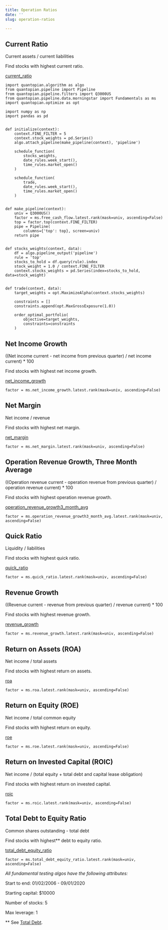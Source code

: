 ```yaml
---
title: Operation Ratios
date: ''
slug: operation-ratios

---
```

## Current Ratio

Current assets / current liabilities

Find stocks with highest current ratio.

[current_ratio](https://www.quantopian.com/docs/data-reference/morningstar_fundamentals#current-ratio)

    import quantopian.algorithm as algo
    from quantopian.pipeline import Pipeline
    from quantopian.pipeline.filters import Q3000US
    from quantopian.pipeline.data.morningstar import Fundamentals as ms
    import quantopian.optimize as opt
    
    import numpy as np
    import pandas as pd
    
    
    def initialize(context):
        context.FINE_FILTER = 5
        context.stock_weights = pd.Series()
        algo.attach_pipeline(make_pipeline(context), 'pipeline')
    
        schedule_function(
            stocks_weights,
            date_rules.week_start(),
            time_rules.market_open()
        )
    
        schedule_function(
            trade,
            date_rules.week_start(),
            time_rules.market_open()
        )
    
    
    def make_pipeline(context):
        univ = Q3000US()
        factor = ms.free_cash_flow.latest.rank(mask=univ, ascending=False)
        top = factor.top(context.FINE_FILTER)
        pipe = Pipeline(
            columns={'top': top}, screen=univ)
        return pipe
    
    
    def stocks_weights(context, data):
        df = algo.pipeline_output('pipeline')
        rule = 'top'
        stocks_to_hold = df.query(rule).index
        stock_weight = 1.0 / context.FINE_FILTER
        context.stocks_weights = pd.Series(index=stocks_to_hold, data=stock_weight)
    
    
    def trade(context, data):
        target_weights = opt.MaximizeAlpha(context.stocks_weights)
    
        constraints = []
        constraints.append(opt.MaxGrossExposure(1.0))
    
        order_optimal_portfolio(
            objective=target_weights,
            constraints=constraints
        )

## Net Income Growth

((Net income current - net income from previous quarter) / net income current) * 100

Find stocks with highest net income growth.

[net_income_growth](https://www.quantopian.com/docs/data-reference/morningstar_fundamentals#net-income-growth)

    factor = ms.net_income_growth.latest.rank(mask=univ, ascending=False)

## Net Margin

Net income / revenue

Find stocks with highest net margin.

[net_margin](https://www.quantopian.com/docs/data-reference/morningstar_fundamentals#net-margin)

    factor = ms.net_margin.latest.rank(mask=univ, ascending=False)

## Operation Revenue Growth, Three Month Average

((Operation revenue current - operation revenue from previous quarter) / operation revenue current) * 100

Find stocks with highest operation revenue growth.

[operation_revenue_growth3_month_avg](https://www.quantopian.com/docs/data-reference/morningstar_fundamentals#operation-revenue-growth3-month-avg)

    factor = ms.operation_revenue_growth3_month_avg.latest.rank(mask=univ, ascending=False)

## Quick Ratio

Liquidity / liabilities

Find stocks with highest quick ratio.

[quick_ratio](https://www.quantopian.com/docs/data-reference/morningstar_fundamentals#quick-ratio)

    factor = ms.quick_ratio.latest.rank(mask=univ, ascending=False)

## Revenue Growth

((Revenue current - revenue from previous quarter) / revenue current) * 100

Find stocks with highest revenue growth.

[revenue_growth](https://www.quantopian.com/docs/data-reference/morningstar_fundamentals#revenue-growth)

    factor = ms.revenue_growth.latest.rank(mask=univ, ascending=False)

## Return on Assets (ROA)

Net income / total assets

Find stocks with highest return on assets.

[roa](https://www.quantopian.com/docs/data-reference/morningstar_fundamentals#roa)

    factor = ms.roa.latest.rank(mask=univ, ascending=False)

## Return on Equity (ROE)

Net income / total common equity

Find stocks with highest return on equity.

[roe](https://www.quantopian.com/docs/data-reference/morningstar_fundamentals#roe)

    factor = ms.roe.latest.rank(mask=univ, ascending=False)

## Return on Invested Capital (ROIC)

Net income / (total equity + total debt and capital lease obligation)

Find stocks with highest return on invested capital.

[roic](https://www.quantopian.com/docs/data-reference/morningstar_fundamentals#roic)

    factor = ms.roic.latest.rank(mask=univ, ascending=False)

## Total Debt to Equity Ratio

Common shares outstanding - total debt

Find stocks with highest** debt to equity ratio.

[total_debt_equity_ratio](https://www.quantopian.com/docs/data-reference/morningstar_fundamentals#total-debt-equity-ratio)

    factor = ms.total_debt_equity_ratio.latest.rank(mask=univ, ascending=False)

_All fundamental testing algos have the following attributes:_

Start to end: 01/02/2006 - 09/01/2020

Starting capital: $10000

Number of stocks: 5

Max leverage: 1

\** See [Total Debt](#asdf).